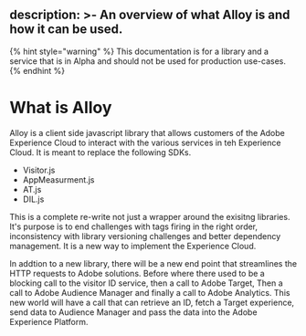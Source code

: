 description: >-
  An overview of what Alloy is and how it can be used. 
---

{% hint style="warning" %}
This documentation is for a library and a service that is in Alpha and should not be used for production use-cases. 
{% endhint %}

# What is Alloy
Alloy is a client side javascript library that allows customers of the Adobe Experience Cloud to interact with the various services in teh Experience Cloud. It is meant to replace the following SDKs. 
- Visitor.js
- AppMeasurment.js
- AT.js
- DIL.js

This is a complete re-write not just a wrapper around the exisitng libraries. It's purpose is to end challenges with tags firing in the right order, inconsistency with library versioning challenges and better dependency management. It is a new way to implement the Experience Cloud. 

In addtion to a new library, there will be a new end point that streamlines the HTTP requests to Adobe solutions. Before where there used to be a blocking call to the visitor ID service, then a call to Adobe Target, Then a call to Adobe Audience Manager and finally a call to Adobe Analytics. This new world will have a call that can retrieve an ID, fetch a Target experience, send data to Audience Manager and pass the data into the Adobe Experience Platform. 